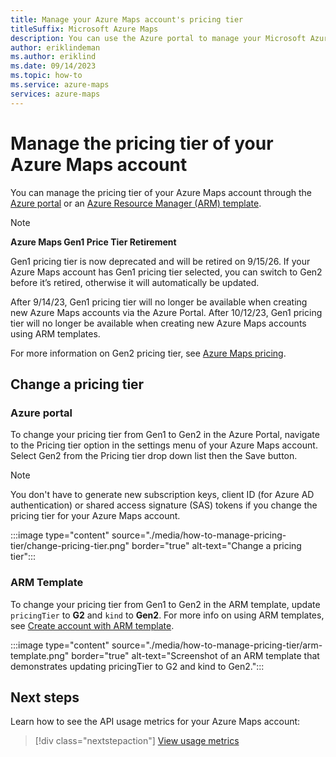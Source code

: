 ```yaml
---
title: Manage your Azure Maps account's pricing tier
titleSuffix: Microsoft Azure Maps
description: You can use the Azure portal to manage your Microsoft Azure Maps account and its pricing tier.
author: eriklindeman
ms.author: eriklind
ms.date: 09/14/2023
ms.topic: how-to
ms.service: azure-maps
services: azure-maps
---
```


# Manage the pricing tier of your Azure Maps account

You can manage the pricing tier of your Azure Maps account through the [Azure portal] or an [Azure Resource Manager (ARM) template].

> [!NOTE]
>
> **Azure Maps Gen1 Price Tier Retirement**
>
> Gen1 pricing tier is now deprecated and will be retired on 9/15/26. If your Azure Maps account has Gen1 pricing tier selected, you can switch to Gen2 before it’s retired, otherwise it will automatically be updated.
>
> After 9/14/23, Gen1 pricing tier will no longer be available when creating new Azure Maps accounts via the Azure Portal. After 10/12/23, Gen1 pricing tier will no longer be available when creating new Azure Maps accounts using ARM templates.
>
> For more information on Gen2 pricing tier, see [Azure Maps pricing].

## Change a pricing tier

### Azure portal

To change your pricing tier from Gen1 to Gen2 in the Azure Portal, navigate to the Pricing tier option in the settings menu of your Azure Maps account. Select Gen2 from the Pricing tier drop down list then the Save button.

> [!NOTE]
> You don't have to generate new subscription keys, client ID (for Azure AD authentication) or shared access signature (SAS) tokens if you change the pricing tier for your Azure Maps account.

:::image type="content" source="./media/how-to-manage-pricing-tier/change-pricing-tier.png" border="true" alt-text="Change a pricing tier":::

### ARM Template

To change your pricing tier from Gen1 to Gen2 in the ARM template, update `pricingTier` to **G2** and `kind` to **Gen2**. For more info on using ARM templates, see [Create account with ARM template].

:::image type="content" source="./media/how-to-manage-pricing-tier/arm-template.png" border="true" alt-text="Screenshot of an ARM template that demonstrates updating pricingTier to G2 and kind to Gen2.":::

<!------
```json
        "pricingTier": { 
            "type": "string", 
            "allowedValues":[ 
                "G2"
            ], 
            "defaultValue": "G2",
            "metadata": { 
                "description": "The pricing tier SKU for the account." 
            } 
        }, 
        "kind": { 
            "type": "string", 
            "allowedValues":[ 
                "Gen2" 
            ], 
            "defaultValue": "Gen2", 
            "metadata": { 
                "description": "The pricing tier for the account." 
            } 
        } 
```

:::code language="json" source="~/quickstart-templates/quickstarts/microsoft.maps/maps-create/azuredeploy.json" highlight="27-46":::
:::code language="json" source="~/quickstart-templates/quickstarts/microsoft.maps/maps-create/azuredeploy.json" range="27-46":::
--->

## Next steps

Learn how to see the API usage metrics for your Azure Maps account:

> [!div class="nextstepaction"]
> [View usage metrics]

[Azure Maps pricing]: https://azure.microsoft.com/pricing/details/azure-maps/
[Azure Portal]: https://portal.azure.com/
[Azure Resource Manager (ARM) template]: how-to-create-template.md
[Create account with ARM template]: how-to-create-template.md
[View usage metrics]: how-to-view-api-usage.md
